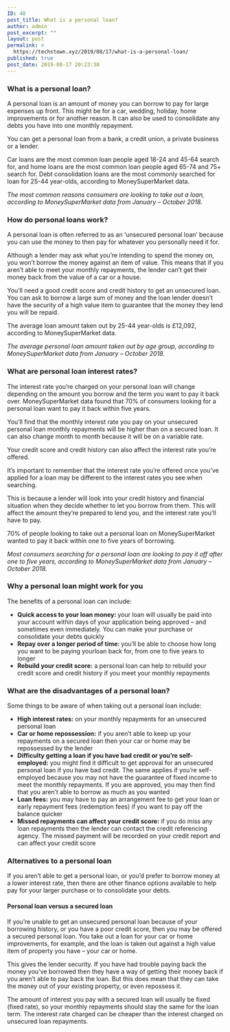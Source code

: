 ```yaml
---
ID: 40
post_title: What is a personal loan?
author: admin
post_excerpt: ""
layout: post
permalink: >
  https://techstown.xyz/2019/08/17/what-is-a-personal-loan/
published: true
post_date: 2019-08-17 20:23:38
---
```

<!-- wp:heading {"level":3} -->
<h3>What is a personal loan?</h3>
<!-- /wp:heading -->

<!-- wp:paragraph -->
<p>A personal loan is an amount of money you can borrow to pay for large expenses up front. This might be for a car, wedding, holiday, home improvements or for another reason. It can also be used to consolidate any debts you have into one monthly repayment.</p>
<!-- /wp:paragraph -->

<!-- wp:paragraph -->
<p>You can get a personal loan from a bank, a credit union, a private business or a lender.</p>
<!-- /wp:paragraph -->

<!-- wp:paragraph -->
<p>Car loans are the most common loan people aged 18-24 and 45-64 search for, and home loans are the most common loan people aged 65-74 and 75+ search for. Debt consolidation loans are the most commonly searched for loan for 25-44 year-olds, according to MoneySuperMarket data.</p>
<!-- /wp:paragraph -->

<!-- wp:paragraph -->
<p><em>The most common reasons consumers are looking to take out a loan, according to MoneySuperMarket data from January – October 2018.</em></p>
<!-- /wp:paragraph -->

<!-- wp:heading {"level":3} -->
<h3>How do personal loans work?</h3>
<!-- /wp:heading -->

<!-- wp:paragraph -->
<p>A personal loan is often referred to as an ‘unsecured personal loan’ because you can use the money to then pay for whatever you personally need it for.</p>
<!-- /wp:paragraph -->

<!-- wp:paragraph -->
<p>Although a lender may ask what you’re intending to spend the money on, you won’t borrow the money against an item of value. This means that if you aren’t able to meet your monthly repayments, the lender can’t get their money back from the value of a car or a house.</p>
<!-- /wp:paragraph -->

<!-- wp:paragraph -->
<p>You’ll need a good credit score and credit history to get an unsecured loan. You can ask to borrow a large sum of money and the loan lender doesn’t have the security of a high value item to guarantee that the money they lend you will be repaid.</p>
<!-- /wp:paragraph -->

<!-- wp:paragraph -->
<p>The average loan amount taken out by 25-44 year-olds is £12,092, according to MoneySuperMarket data.</p>
<!-- /wp:paragraph -->

<!-- wp:paragraph -->
<p><em>The average personal loan amount taken out by age group, according to MoneySuperMarket data from January – October 2018.</em></p>
<!-- /wp:paragraph -->

<!-- wp:heading {"level":3} -->
<h3>What are personal loan interest rates?</h3>
<!-- /wp:heading -->

<!-- wp:paragraph -->
<p>The interest rate you’re charged on your personal loan will change depending on the amount you borrow and the term you want to pay it back over. MoneySuperMarket data found that 70% of consumers looking for a personal loan want to pay it back within five years.</p>
<!-- /wp:paragraph -->

<!-- wp:paragraph -->
<p>You’ll find that the monthly interest rate you pay on your unsecured personal loan monthly repayments will be higher than on a secured loan. It can also change month to month because it will be on a variable rate.</p>
<!-- /wp:paragraph -->

<!-- wp:paragraph -->
<p>Your credit score and credit history can also affect the interest rate you’re offered.</p>
<!-- /wp:paragraph -->

<!-- wp:paragraph -->
<p>It’s important to remember that the interest rate you’re offered once you’ve applied for a loan may be different to the interest rates you see when searching.</p>
<!-- /wp:paragraph -->

<!-- wp:paragraph -->
<p>This is because a lender will look into your credit history and financial situation when they decide whether to let you borrow from them. This will affect the amount they’re prepared to lend you, and the interest rate you’ll have to pay.</p>
<!-- /wp:paragraph -->

<!-- wp:paragraph -->
<p>70% of people looking to take out a personal loan on MoneySuperMarket wanted to pay it back within one to five years of borrowing.</p>
<!-- /wp:paragraph -->

<!-- wp:paragraph -->
<p><em>Most consumers searching for a personal loan are looking to pay it off after one to five years, according to MoneySuperMarket data from January – October 2018.</em></p>
<!-- /wp:paragraph -->

<!-- wp:heading {"level":3} -->
<h3>Why a personal loan might work for you</h3>
<!-- /wp:heading -->

<!-- wp:paragraph -->
<p>The benefits of a personal loan can include:</p>
<!-- /wp:paragraph -->

<!-- wp:list -->
<ul><li><strong>Quick access to your loan money:&nbsp;</strong>your loan will usually be paid into your account within days of your application being approved – and sometimes even immediately. You can make your purchase or consolidate your debts quickly</li><li><strong>Repay over a longer period of time:&nbsp;</strong>you’ll be able to choose how long you want to be paying yourloan back for, from one to five years to longer</li><li><strong>Rebuild your credit score:</strong>&nbsp;a personal loan can help to rebuild your credit score and credit history if you meet your monthly repayments</li></ul>
<!-- /wp:list -->

<!-- wp:heading {"level":3} -->
<h3>What are the disadvantages of a personal loan?</h3>
<!-- /wp:heading -->

<!-- wp:paragraph -->
<p>Some things to be aware of when taking out a personal loan include:</p>
<!-- /wp:paragraph -->

<!-- wp:list -->
<ul><li><strong>High interest rates:</strong>&nbsp;on your monthly repayments for an unsecured personal loan</li><li><strong>Car or home repossession:</strong>&nbsp;if you aren’t able to keep up your repayments on a secured loan then your car or home may be repossessed by the lender</li><li><strong>Difficulty getting a loan if you have bad credit or you’re self-employed:</strong>&nbsp;you might find it difficult to get approval for an unsecured personal loan if you have bad credit. The same applies if you’re self-employed because you may not have the guarantee of fixed income to meet the monthly repayments. If you are approved, you may then find that you aren’t able to borrow as much as you wanted</li><li><strong>Loan fees:</strong>&nbsp;you may have to pay an arrangement fee to get your loan or early repayment fees (redemption fees) if you want to pay off the balance quicker</li><li><strong>Missed repayments can affect your credit score:</strong>&nbsp;if you do miss any loan repayments then the lender can contact the credit referencing agency. The missed payment will be recorded on your credit report and can affect your credit score</li></ul>
<!-- /wp:list -->

<!-- wp:heading {"level":3} -->
<h3>Alternatives to a personal loan</h3>
<!-- /wp:heading -->

<!-- wp:paragraph -->
<p>If you aren’t able to get a personal loan, or you’d prefer to borrow money at a lower interest rate, then there are other finance options available to help pay for your larger purchase or to consolidate your debts.</p>
<!-- /wp:paragraph -->

<!-- wp:heading {"level":4} -->
<h4><strong>Personal loan versus a secured loan</strong></h4>
<!-- /wp:heading -->

<!-- wp:paragraph -->
<p>If you’re unable to get an unsecured personal loan because of your borrowing history, or you have a poor credit score, then you may be offered a secured personal loan. You take out a loan for your car or home improvements, for example, and the loan is taken out against a high value item of property you have – your car or home.</p>
<!-- /wp:paragraph -->

<!-- wp:paragraph -->
<p>This gives the lender security. If you have had trouble paying back the money you’ve borrowed then they have a way of getting their money back if you aren’t able to pay back the loan. But this does mean that they can take the money out of your existing property, or even repossess it.</p>
<!-- /wp:paragraph -->

<!-- wp:paragraph -->
<p>The amount of interest you pay with a secured loan will usually be fixed (fixed rate), so your monthly repayments should stay the same for the loan term. The interest rate charged can be cheaper than the interest charged on unsecured loan repayments.</p>
<!-- /wp:paragraph -->